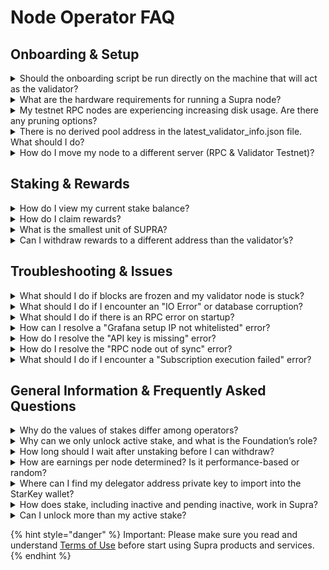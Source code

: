 # Node Operator FAQ

## Onboarding & Setup

<details>

<summary>Should the onboarding script be run directly on the machine that will act as the validator?</summary>

Yes, you should run all the steps of Round onboarding for Public Testnet on the machine that will act as the validator.

</details>

<details>

<summary>What are the hardware requirements for running a Supra node?</summary>

Below are the hardware requirements:

* **Cores:** 16 to 32
* **RAM:** 64GB
* **CPU:** Intel Xeon @ 2.8GHz or higher
* **Architecture:** x86/64
* **Disk Type:** SSD
* **Minimum Disk Size:** 2TB
* **Network Bandwidth:** 1Gbps

</details>

<details>

<summary>My testnet RPC nodes are experiencing increasing disk usage. Are there any pruning options?</summary>

Yes, it’s expected for now. We'll release an update that enables pruning in the near future.

It's not currently possible.

</details>

<details>

<summary>There is no derived pool address in the latest_validator_info.json file. What should I do?</summary>

In your <mark style="color:green;">`latest_validator_info.json`</mark> file, your derived pool address is the value of <mark style="color:green;">`account_address`</mark>.

</details>

<details>

<summary>How do I move my node to a different server (RPC &#x26; Validator Testnet)?</summary>

Validator Testnet: [Relocating a Supra Validator](https://docs.google.com/document/d/16j8dq7glIf7CjlqC-gM8R-i_Ys2d6YLot_-Y5DTsUsQ/edit?usp=sharing)

RPC Testnet: [Move Node to New Server - RPC Testnet](https://docs.google.com/document/d/1ig7uuIXSbnSNHTc3pb3JFdNYDr5sZ99g5E6htNJTSpQ/edit?usp=sharing)

</details>

## Staking & Rewards

<details>

<summary>How do I view my current stake balance?</summary>

You can view your current stake balance using the following script:

<mark style="color:green;">`supra move tool view --function-id 0x1::pbo_delegation_pool::get_stake --args address:"$POOL_ADDRESS" address:"$DELEGATOR_ADDRESS" --url "$RPC_URL`</mark>

Example Response:

<mark style="color:green;">`{"result":["5854055647855","0","0"]}`</mark>

* The **first value** (5854055647855) represents your active stake
* The **second value** represents your inactive stake.
* The **third value** represents your pending inactive stake.

</details>

<details>

<summary>How do I claim rewards?</summary>

To claim rewards, you need to first unlock your stake and then withdraw your inactive stake.

Here are the steps:

* **Step 1: Unlock Stake Amount:** You need to first check your active stake using the provided script. Once you know your active stake, you can unlock an amount less than or equal to your active stake.\
  \
  Please make sure the AMOUNT\_TO\_UNLOCK is at least 100000000 (1 SUPRA).

<mark style="color:green;">`#!/bin/bash`</mark>

<mark style="color:green;">`RPC_URL="https://rpc-mainnet.supra.com/"`</mark>

<mark style="color:green;">`POOL_ADDRESS="0xdbd2155f2f5aee0e75bcf08b4aaab6f8332baf125623b839c3a3f2280099f27b" # Replace with your pool address`</mark>

<mark style="color:green;">`AMOUNT_TO_UNLOCK="100000000" # Replace with the amount you want to unlock`</mark>\
\ <mark style="color:green;">`supra move tool run --function-id 0x1::pbo_delegation_pool::unlock --args address:"$POOL_ADDRESS" u64:"$AMOUNT_TO_UNLOCK" --url "$RPC_URL`</mark>

* **Step 2: Withdraw Inactive Stake Amount**

**Note**: This step can only be executed during the next lockup cycle.

<mark style="color:green;">`#!/bin/bash`</mark>

<mark style="color:green;">`RPC_URL="https://rpc-mainnet.supra.com/"`</mark>

<mark style="color:green;">`POOL_ADDRESS="0xdbd2155f2f5aee0e75bcf08b4aaab6f8332baf125623b839c3a3f2280099f27b" # Replace with your pool address`</mark>

<mark style="color:green;">`AMOUNT_TO_WITHDRAW="100000000" # Replace with the amount you want to withdraw`</mark>

<mark style="color:green;">`supra move tool run --function-id 0x1::pbo_delegation_pool::withdraw --args address:"$POOL_ADDRESS" u64:"$AMOUNT_TO_WITHDRAW" --url "$RPC_URL`</mark>

**Important Notes:**

* You can only unlock an amount equal to or less than your active stake.
* You can only withdraw an amount equal to or less than your inactive stake.
* Once you unlock your stake, you must wait for the next lockup cycle before you can withdraw the inactive stake.

</details>

<details>

<summary>What is the smallest unit of SUPRA?</summary>

The smallest unit of SUPRA is **Quants**, where <mark style="color:green;">1 SUPRA = 100,000,000 Quants</mark>.

</details>

<details>

<summary>Can I withdraw rewards to a different address than the validator’s?</summary>

You can do this by calling <mark style="color:green;">`set_beneficiary_for_operator`</mark> to set a beneficiary address for your operator commission.

<mark style="color:green;">`!/bin/bash`</mark>

<mark style="color:green;">`BEN_ADDR=0xabcdef # Replace with the address of the beneficiary`</mark>

<mark style="color:green;">`RPC_URL = "https://rpc-mainnet.supra.com"`</mark>

<mark style="color:green;">`supra move tool run --function-id 0x1::pbo_delegation_pool::set_beneficiary_for_operator --args address:$BEN_ADDR --url $RPC_URL`</mark>

Replace <mark style="color:green;">`$BEN_ADDR`</mark>, with the address of the beneficiary in the command above. After executing the command above, while the <mark style="color:green;">`operator`</mark> would still be the address connected to the network as a validator, <mark style="color:green;">`$BEN_ADDR`</mark>would receive the stake commensurate with the commission earned by the <mark style="color:green;">`operator`</mark>. Use the steps provided in Q.2, above from the <mark style="color:green;">`$BEN_ADDR`</mark> profile (with the private key of <mark style="color:green;">`$BEN_ADDR`</mark>) to unlock/withdraw the stake that was earned as commission.

\\

</details>

## Troubleshooting & Issues

<details>

<summary>What should I do if blocks are frozen and my validator node is stuck?</summary>

<mark style="color:green;">`[2024-10-17T01:51:50.607720Z+00:00] WARN moonshot::core: Timeout reached for View { epoch_id: EpochId { chain_id: 6, epoch: 195 }, round: 2306 }`</mark>

<mark style="color:green;">`[2024-10-17T01:51:55.608661Z+00:00] WARN moonshot::core: Timeout reached for View { epoch_id: EpochId { chain_id: 6, epoch: 195 }, round: 2306 }`</mark>

<mark style="color:green;">`[2024-10-17T01:52:00.610197Z+00:00] WARN moonshot::core: Timeout reached for View { epoch_id: EpochId { chain_id: 6, epoch: 195 }, round: 2306 }`</mark>

A: If the epoch and round are stuck, you will need to restart the network using a snapshot:

Please follow the instructions provided in the ‘To Update Your RPC Node’ section in this document: [RPC Operator Manual (General)](https://docs.google.com/document/d/1ig7uuIXSbnSNHTc3pb3JFdNYDr5sZ99g5E6htNJTSpQ/edit?tab=t.0#heading=h.ao60n777ejup)

</details>

<details>

<summary>What should I do if I encounter an "IO Error" or database corruption?</summary>

<mark style="color:green;">`thread 'main' panicked at /home/ubuntu/smr-moonshot/consensus/node/src/bftnode.rs:57:14: fail to create rocksdb: DBError(Error { message: "Corruption: Corruption: IO error: No such file or directory: While open a file for random read: configs/smr_storage/000364.ldb: No such file or directory in file configs/smr_storage/MANIFEST-000369" }) note: run with RUST_BACKTRACE=1 environment variable to display a backtrace`</mark>

A: If you see the "Corruption: IO error," restart the network using the snapshot as mentioned in the previous solution. If the issue persists, ensure your environment is properly set up and your data paths are correct.

</details>

<details>

<summary>What should I do if there is an RPC error on startup?</summary>

Step 1: Open ports 26000 and 27000.

Step 2: Restart the container using <mark style="color:green;">`docker restart container-id`</mark>`.`

</details>

<details>

<summary>How can I resolve a "Grafana setup IP not whitelisted" error?</summary>

If your IP is not whitelisted, please provide your IPv4 to the Supra team on Discord to get access to the Grafana script.

</details>

<details>

<summary>How do I resolve the "API key is missing" error?</summary>

1. Export the API key with:

<mark style="color:green;">`export api_key=AIzaSyD2Byf2_yWYngvHnv6Ib7V6C2EpHY3LL0E`</mark>

2. Run the installation script for your distribution:

<mark style="color:green;">`sudo -E ./nodeops-monitoring-telegraf-centos.sh`</mark>

<mark style="color:green;">`# For CentOS`</mark>

or

<mark style="color:green;">`sudo -E ./nodeops-monitoring-telegraf.sh`</mark>

<mark style="color:green;">`# For other distributions`</mark>

</details>

<details>

<summary>How do I resolve the "RPC node out of sync" error?</summary>

`INFO rpc_node::listener: RPC node out of sync!`

A: To resolve the "RPC node out of sync" error, restart the node from the latest snapshot using the instructions provided for snapshots.

</details>

<details>

<summary>What should I do if I encounter a "Subscription execution failed" error?</summary>

<mark style="color:green;">`[2024-11-06T08:20:47.531043Z+00:00] ERROR sop2p::behaviour: Subscription execution failed: "Closed(..)"`</mark>\ <mark style="color:green;">`[2024-11-06T08:20:47.531922Z+00:00] ERROR sop2p::behaviour: Subscription execution failed: "Closed(..)"`</mark>\ <mark style="color:green;">`[2024-11-06T08:20:47.531961Z+00:00] ERROR sop2p::behaviour: Subscription execution failed: "Closed(..)"`</mark>

A: This issue can be resolved by increasing the system <mark style="color:green;">`ulimit`</mark> for the number of open files. Follow the steps below:

1. Increase the shell file descriptor limit:

<mark style="color:green;">`ulimit -n 65535`</mark>

2. Increase the limit for the user by editing <mark style="color:green;">`/etc/security/limits.conf:`</mark>

<mark style="color:green;">`soft nofile 65535`</mark>

<mark style="color:green;">`hard nofile 65535`</mark>

3. Update system limits in <mark style="color:green;">`/etc/sysctl.conf:`</mark>

<mark style="color:green;">`net.core.somaxconn=65535`</mark>

<mark style="color:green;">`sudo sysctl -p`</mark>

</details>

## General Information & Frequently Asked Questions

<details>

<summary>Why do the values of stakes differ among operators?</summary>

The differences in stake values could be due to various factors:

* All operators received 55M SUPRA from the Foundation at Genesis.
* Additional rewards generated since then are added directly into each operator’s delegation pool.
* If an operator has withdrawn some of their rewards, their stake may be lower.
* If another entity besides the Foundation has delegated a stake to an operator, that could also account for the differences.

</details>

<details>

<summary>Why can we only unlock active stake, and what is the Foundation’s role?</summary>

The Foundation keeps 55M SUPRA locked to ensure that validators continue to function properly. The rest of the stake, which is earned as a reward, can be unlocked or unstaked. However, you cannot unlock the 55M SUPRA delegated by the Foundation.

</details>

<details>

<summary>How long should I wait after unstaking before I can withdraw?</summary>

After unstaking, you must wait for the next lockup cycle, which is set to 48 hours, before you can withdraw your inactive stake.

</details>

<details>

<summary>How are earnings per node determined? Is it performance-based or random?</summary>

Earnings per node are based on performance. However, since we do not currently record failed proposals, the reward calculations are based on the number of successful proposals. We plan to track performance metrics in the future, which will affect rewards.

</details>

<details>

<summary>Where can I find my delegator address private key to import into the StarKey wallet?</summary>

You can find your delegator address private key by running the following command:

<mark style="color:green;">`./supra profile list --reveal-secrets`</mark>

The output <mark style="color:green;">`ed25519_secret_key`</mark> is the key to your operator's Move account.

</details>

<details>

<summary>How does stake, including inactive and pending inactive, work in Supra?</summary>

The function <mark style="color:green;">`0x1::pbo_delegation_pool::get_stake`</mark> returns a tuple with three values: active, inactive, and pending\_inactive stakes.

* **Active stake:** This is your current active stake.
* **Inactive stake:** This is the stake that has been unlocked but is not withdrawn yet.
* **Pending inactive stake:** This is the stake that has been unlocked and is awaiting the end of the lockup period before it becomes inactive.

The lockup duration is **48 hours**, which is configurable via governance.

</details>

<details>

<summary>Can I unlock more than my active stake?</summary>

No, you can only unlock an amount equal to or less than your active stake. Please report any issues if you find you can unlock more than your active stake.

</details>

{% hint style="danger" %}
Important: Please make sure you read and understand [Terms of Use](https://supra.com/terms-of-use/) before start using Supra products and services.
{% endhint %}
